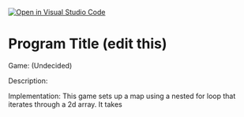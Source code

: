 [![Open in Visual Studio Code](https://classroom.github.com/assets/open-in-vscode-f059dc9a6f8d3a56e377f745f24479a46679e63a5d9fe6f495e02850cd0d8118.svg)](https://classroom.github.com/online_ide?assignment_repo_id=6696052&assignment_repo_type=AssignmentRepo)
# Program Title (edit this)

Game: (Undecided)


Description:


Implementation:
This game sets up a map using a nested for loop that iterates through a 2d array. It takes 